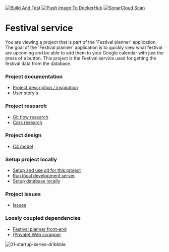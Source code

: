[![Build And Test](https://github.com/RenoMuijsenberg/S3-Festival-Service/actions/workflows/main.yml/badge.svg)](https://github.com/RenoMuijsenberg/S3-Festival-Service/actions/workflows/main.yml)
[![Push Image To DockerHub](https://github.com/RenoMuijsenberg/S3-Festival-Service/actions/workflows/docker-image.yaml/badge.svg)](https://github.com/RenoMuijsenberg/S3-Festival-Service/actions/workflows/docker-image.yaml)
[![SonarCloud Scan](https://github.com/RenoMuijsenberg/S3-Festival-Service/actions/workflows/sonar-cloud.yaml/badge.svg)](https://github.com/RenoMuijsenberg/S3-Festival-Service/actions/workflows/sonar-cloud.yaml)

# Festival service
You are viewing a project that is part of the 'Festival planner' application. The goal of the 'Festival planner' application is to quickly view what festival are upcoming and be able to add them to your Google calendar with just the press of a button. This project is the Festival service used for getting the festival data from the database. 

### Project documentation
* [Project description / inspiration](https://github.com/RenoMuijsenberg/S3-Festival-Planner-Angular/wiki)
* [User story's](https://github.com/RenoMuijsenberg/S3-Festival-Planner-Angular/wiki/User-story's) 

### Project research
* [Git flow research](https://github.com/RenoMuijsenberg/S3-Festival-Planner-Angular/wiki/Git-Flow-research)
* [Cors research](https://github.com/RenoMuijsenberg/S3-Festival-Planner-Angular/wiki/CORS-research)

### Project design
* [C4 model](https://github.com/RenoMuijsenberg/S3-Festival-Planner-Angular/wiki/C4-model#version-2)

### Setup project locally
* [Setup and use git for this project](https://github.com/RenoMuijsenberg/S3-Festival-Service/wiki/Setup-and-use-git-for-this-project)
* [Run local development server](https://github.com/RenoMuijsenberg/S3-Festival-Service/wiki/Start-developing)
* [Setup database locally](https://github.com/RenoMuijsenberg/S3-Festival-Service/wiki/Setup-local-MS-SQL-database)


### Project issues
* [Issues](https://github.com/users/RenoMuijsenberg/projects/1)

### Loosly coupled dependencies
* [Festival planner front-end](https://github.com/RenoMuijsenberg/S3-Festival-Service)
* [(Private) Web scrapper](https://github.com/RenoMuijsenberg/S3-Festival-Scrapper)

![01-startup-series-dribbble](https://user-images.githubusercontent.com/43666923/191457379-8ff28917-14c5-443e-a3c7-dd6e91b93713.gif)
